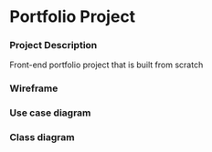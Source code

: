 # Portfolio Project

### Project Description
Front-end portfolio project that is built from scratch

### Wireframe

### Use case diagram

### Class diagram
